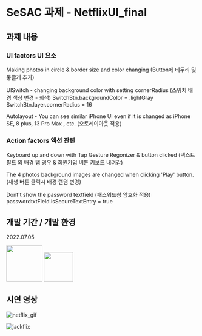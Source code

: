 # SeSAC 과제 - NetflixUI_final

## 과제 내용
### UI factors UI 요소
Making photos in circle & border size and color changing (Button에 테두리 및 둥글게 추가)

UISwitch - changing background color with setting cornerRadius (스위치 배경 색상 변경 - 회색)
SwitchBtn.backgroundColor = .lightGray
SwitchBtn.layer.cornerRadius = 16

Autolayout - You can see similar iPhone UI even if it is changed as iPhone SE, 8 plus, 13 Pro Max , etc. (오토레이아웃 적용)

### Action factors 액션 관련

Keyboard up and down with Tap Gesture Regonizer & button clicked (텍스트필드 외 배경 탭 경우 & 회원가입 버튼 키보드 내려감)

The 4 photos background images are changed when clicking 'Play' button. (재생 버튼 클릭시 배경 랜덤 변경)

Dont't show the password textfield (패스워드창 암호화 적용)
passwordtxtField.isSecureTextEntry = true


## 개발 기간 / 개발 환경  
2022.07.05

<img width="95" src="https://img.shields.io/badge/Xcode-13-blue"> <img width="77" src="https://img.shields.io/badge/iOS-15.0+-silver">


## 시연 영상  
  
![netflix_gif](https://user-images.githubusercontent.com/87454813/215252608-ac56cc2b-8307-4791-a151-25adc56b0b2c.gif)

![jackflix](https://user-images.githubusercontent.com/87454813/215252892-dd3afafd-e69b-4f72-9f92-c8b1ccf58cdb.gif)

